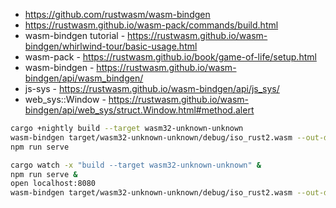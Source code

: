 * https://github.com/rustwasm/wasm-bindgen
* https://rustwasm.github.io/wasm-pack/commands/build.html
* wasm-bindgen tutorial - https://rustwasm.github.io/wasm-bindgen/whirlwind-tour/basic-usage.html
* wasm-pack - https://rustwasm.github.io/book/game-of-life/setup.html
* wasm-bindgen - https://rustwasm.github.io/wasm-bindgen/api/wasm_bindgen/
* js-sys - https://rustwasm.github.io/wasm-bindgen/api/js_sys/
* web_sys::Window - https://rustwasm.github.io/wasm-bindgen/api/web_sys/struct.Window.html#method.alert


```bash
cargo +nightly build --target wasm32-unknown-unknown
wasm-bindgen target/wasm32-unknown-unknown/debug/iso_rust2.wasm --out-dir .
npm run serve
```

```bash
cargo watch -x "build --target wasm32-unknown-unknown" &
npm run serve &
open localhost:8080
wasm-bindgen target/wasm32-unknown-unknown/debug/iso_rust2.wasm --out-dir .
```